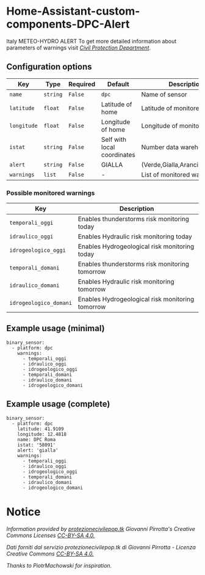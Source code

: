 # Home-Assistant-custom-components-DPC-Alert
Italy METEO-HYDRO ALERT
To get more detailed information about parameters of warnings visit [*Civil Protection Department*](http://www.protezionecivile.gov.it/risk-activities/meteo-hydro/activities/prediction-prevention/central-functional-centre-meteo-hydrogeological/meteo-hydro-alert).


## Configuration options

| Key | Type | Required | Default | Description |
| --- | --- | --- | --- | --- |
| `name` | `string` | `False` | `dpc` | Name of sensor |
| `latitude` | `float` | `False` | Latitude of home | Latitude of monitored point |
| `longitude` | `float` | `False` | Longitude of home | Longitude of monitored point |
| `istat` | `string` | `False` | Self with local coordinates | Number data warehouse I.Stat |
| `alert` | `string` | `False` | GIALLA | (Verde,Gialla,Arancione,Rossa) |
| `warnings` | `list` | `False` | - | List of monitored warnings |

### Possible monitored warnings

| Key | Description |
| --- | --- | 
| `temporali_oggi` | Enables thunderstorms risk monitoring today |
| `idraulico_oggi` | Enables Hydraulic risk monitoring today |
| `idrogeologico_oggi` | Enables Hydrogeological risk monitoring today |
| `temporali_domani` | Enables thunderstorms risk monitoring tomorrow |
| `idraulico_domani` | Enables Hydraulic risk monitoring tomorrow |
| `idrogeologico_domani` | Enables Hydrogeological risk monitoring tomorrow |

## Example usage (minimal)

```
binary_sensor:
  - platform: dpc
    warnings:
      - temporali_oggi
      - idraulico_oggi
      - idrogeologico_oggi
      - temporali_domani
      - idraulico_domani
      - idrogeologico_domani
```

## Example usage (complete)

```
binary_sensor:
  - platform: dpc
    latitude: 41.9109
    longitude: 12.4818
    name: DPC Roma
    istat: '58091'
    alert: 'gialla'
    warnings:
      - temporali_oggi
      - idraulico_oggi
      - idrogeologico_oggi
      - temporali_domani
      - idraulico_domani
      - idrogeologico_domani
```

# Notice
_Information provided by [*protezionecivilepop.tk*](http://www.protezionecivilepop.tk/) Giovanni Pirrotta's Creative Commons Licenses [*CC-BY-SA 4.0.*](https://creativecommons.org/licenses/by-sa/4.0/)_

_Dati forniti dal servizio protezionecivilepop.tk di Giovanni Pirrotta - Licenza Creative Commons [*CC-BY-SA 4.0.*](https://creativecommons.org/licenses/by-sa/4.0/deed.it)_

_Thanks to PiotrMachowski for inspiration._ 

[hacs]: https://github.com/custom-components/hacs
[hacsbadge]: https://img.shields.io/badge/HACS-Custom-orange.svg?style=for-the-badge
